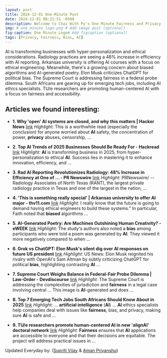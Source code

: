 ```yaml
---
layout: post
title: 2024-12-01 One-Minute Post
date: 2024-12-01 08:21:51 -0500
description: Welcome to Chai With Py's One Minute Fairness and Privacy, which aims to provide you the current happenings in the world of Fairness, Privacy, and AI.
img: # one_minute_logo.png # Add image post (optional)
fig-caption: One Minute Logo# Add figcaption (optional)
tags: [Privacy, Fairness, Bias, AI]
---
```


AI is transforming businesses with hyper-personalization and ethical considerations. Radiology practices are seeing a 48% increase in efficiency with AI reporting. Arkansas university is offering AI courses with a focus on ethical engineering. Meanwhile, there's a growing concern about biased algorithms and AI-generated poetry. Elon Musk criticizes ChatGPT for political bias. The Supreme Court is addressing fairness in a federal probe dilemma. South Africans are gearing up for emerging tech jobs, including AI ethics specialists. TU/e researchers are promoting human-centered AI with a focus on fairness and accessibility.

## Articles we found interesting:

- **1. Why &#39;open&#39; <b>AI</b> systems are closed, and why this matters | Hacker News** [link](https://news.ycombinator.com/item%3Fid%3D42285675)
_Highlight:_ This is a worthwhile read (especially the conclusion) for anyone worried about <b>AI</b> safety, the concentration of power, <b>privacy</b> abuses, censorship,&nbsp;...

- **2. Top <b>AI</b> Trends of 2025 Businesses Should Be Ready For - Hackread** [link](https://hackread.com/top-ai-trends-2025-businesses-be-ready-for/)
_Highlight:_ <b>AI</b> is transforming business in 2025, from hyper-personalization to ethical <b>AI</b>. Success lies in mastering it to enhance innovation, efficiency, and&nbsp;...

- **3. Rad <b>AI</b> Reporting Revolutionizes Radiology: 48% Increase in Efficiency at One of ... - PR Newswire** [link](https://www.prnewswire.com/news-releases/rad-ai-reporting-revolutionizes-radiology-48-increase-in-efficiency-at-one-of-the-nations-largest-private-practices-302317899.html)
_Highlight:_ PRNewswire/ -- Radiology Associates of North Texas (RANT), the largest private radiology practice in Texas and one of the largest in the nation,&nbsp;...

- **4. &#39;This is something really special&#39; | Arkansas university to offer <b>AI</b> major - thv11.com** [link](https://www.thv11.com/article/news/local/arkansas-university-to-offer-ai-courses/91-f58b6e35-4c18-4536-bce0-5f01582a9926)
_Highlight:_ I really know that the future is going to demand having ethical engineers to build these systems.” In particular, Faith noted that <b>biased</b> algorithms&nbsp;...

- **5. <b>AI</b>-Generated Poetry: Are Machines Outshining Human Creativity? - eWEEK** [link](https://www.eweek.com/news/ai-poetry-machines-vs-human-creativity/)
_Highlight:_ The study&#39;s authors also noted a <b>bias</b> among participants who were told a poem was generated by <b>AI</b>. They viewed it more negatively compared to when&nbsp;...

- **6. Grok vs ChatGPT: Elon Musk&#39;s silent dig over <b>AI</b> responses on future US president** [link](https://timesofindia.indiatimes.com/world/us/grok-vs-chatgpt-elon-musks-silent-dig-over-ai-responses-on-future-us-president/articleshow/115846532.cms)
_Highlight:_ US News: Elon Musk reignited his rivalry with OpenAI&#39;s Sam Altman by subtly criticizing ChatGPT for political <b>bias</b>, highlighting contrasting <b>AI</b>&nbsp;...

- **7. Supreme Court Weighs Balance in Federal-<b>Fair</b> Probe Dilemma | Law-Order - Devdiscourse** [link](https://www.devdiscourse.com/article/law-order/3176471-supreme-court-weighs-balance-in-federal-fair-probe-dilemma)
_Highlight:_ The Supreme Court is addressing the complexities of jurisdiction and <b>fairness</b> in a legal case involving central ... This image is <b>AI</b>-generated and does&nbsp;...

- **8. Top 7 Emerging Tech Jobs South Africans Should Know About in 2025** [link](https://www.itnewsafrica.com/2024/11/top-7-emerging-tech-jobs-south-africans-should-know-about-in-2025/)
_Highlight:_ ... <b>artificial intelligence</b> (<b>AI</b>) ... <b>AI</b> ethics specialists help companies deal with issues like <b>fairness</b>, bias, and privacy, making sure <b>AI</b> is safe and&nbsp;...

- **9. TU/e researchers promote human-centered <b>AI</b> in new &#39;alignAI&#39; doctoral network** [link](https://www.tue.nl/en/news-and-events/news-overview/29-11-2024-tue-researchers-promote-human-centered-ai-in-new-alignai-doctoral-network)
_Highlight:_ <b>Fairness</b> ensures that <b>AI</b> applications are accessible to everyone and that their decisions are equitable. The project will address practical issues in&nbsp;...


Updated Everyday by: (<a href="https://supritivijay.github.io/">Supriti Vijay</a> & <a href="https://amanpriyanshu.github.io/">Aman Priyanshu</a>)
